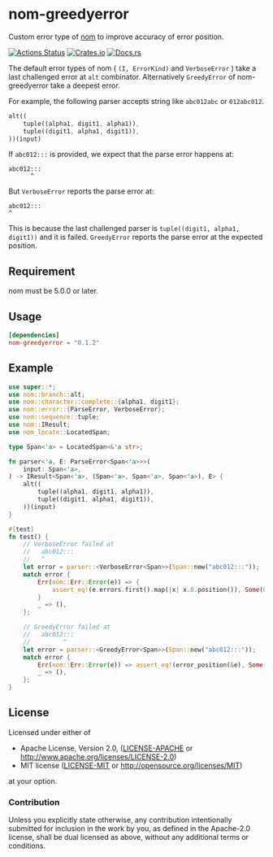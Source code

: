 # nom-greedyerror
Custom error type of [nom](https://github.com/Geal/nom) to improve accuracy of error position.

[![Actions Status](https://github.com/dalance/nom-greedyerror/workflows/Rust/badge.svg)](https://github.com/dalance/nom-greedyerror/actions)
[![Crates.io](https://img.shields.io/crates/v/nom-greedyerror.svg)](https://crates.io/crates/nom-greedyerror)
[![Docs.rs](https://docs.rs/nom-greedyerror/badge.svg)](https://docs.rs/nom-greedyerror)

The default error types of nom ( `(I, ErrorKind)` and `VerboseError` ) take a last challenged error at `alt` combinator.
Alternatively `GreedyError` of nom-greedyerror take a deepest error.

For example, the following parser accepts string like `abc012abc` or `012abc012`.

```rust
alt((
    tuple((alpha1, digit1, alpha1)),
    tuple((digit1, alpha1, digit1)),
))(input)
```

If `abc012:::` is provided, we expect that the parse error happens at:

```
abc012:::
      ^
```

But `VerboseError` reports the parse error at:

```
abc012:::
^
```

This is because the last challenged parser is `tuple((digit1, alpha1, digit1))` and it is failed.
`GreedyError` reports the parse error at the expected position.

## Requirement

nom must be 5.0.0 or later.

## Usage

```Cargo.toml
[dependencies]
nom-greedyerror = "0.1.2"
```

## Example

```rust
use super::*;
use nom::branch::alt;
use nom::character::complete::{alpha1, digit1};
use nom::error::{ParseError, VerboseError};
use nom::sequence::tuple;
use nom::IResult;
use nom_locate::LocatedSpan;

type Span<'a> = LocatedSpan<&'a str>;

fn parser<'a, E: ParseError<Span<'a>>>(
    input: Span<'a>,
) -> IResult<Span<'a>, (Span<'a>, Span<'a>, Span<'a>), E> {
    alt((
        tuple((alpha1, digit1, alpha1)),
        tuple((digit1, alpha1, digit1)),
    ))(input)
}

#[test]
fn test() {
    // VerboseError failed at
    //   abc012:::
    //   ^
    let error = parser::<VerboseError<Span>>(Span::new("abc012:::"));
    match error {
        Err(nom::Err::Error(e)) => {
            assert_eq!(e.errors.first().map(|x| x.0.position()), Some(0))
        }
        _ => (),
    };

    // GreedyError failed at
    //   abc012:::
    //         ^
    let error = parser::<GreedyError<Span>>(Span::new("abc012:::"));
    match error {
        Err(nom::Err::Error(e)) => assert_eq!(error_position(&e), Some(6)),
        _ => (),
    };
}
```

## License

Licensed under either of

 * Apache License, Version 2.0, ([LICENSE-APACHE](LICENSE-APACHE) or http://www.apache.org/licenses/LICENSE-2.0)
 * MIT license ([LICENSE-MIT](LICENSE-MIT) or http://opensource.org/licenses/MIT)

at your option.

### Contribution

Unless you explicitly state otherwise, any contribution intentionally
submitted for inclusion in the work by you, as defined in the Apache-2.0
license, shall be dual licensed as above, without any additional terms or
conditions.
